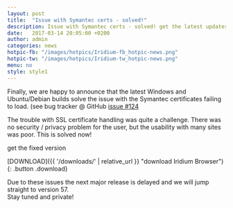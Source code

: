 ```yaml
---
layout: post
title:  "Issue with Symantec certs - solved!"
description: Issue with Symantec certs - solved! get the latest updates in the download section.
date:   2017-03-14 20:05:00 +0200
author:	admin
categories: news
hotpic-fb: "/images/hotpics/Iridium-fb_hotpic-news.png"
hotpic-tw: "/images/hotpics/Iridium-tw_hotpic-news.png"
menu: no
style: style1
---
```


Finally, we are happy to announce that the latest Windows and Ubuntu/Debian builds solve the issue with the Symantec certificates failing to load.
(see bug tracker @ GitHub [issue #124](https://github.com/iridium-browser/tracker/issues/124 "issue #124 @ GitHub")
<!--break-->
The trouble with SSL certificate handling was quite a challenge. There was no security / privacy problem for the user, but the usability with many sites was poor. 
This is solved now!     
     
get the fixed version
      
[DOWNLOAD]({{ '/downloads/' | relative_url }} "download Iridium Browser"){: .button .download}     
     
Due to these issues the next major release is delayed and we will jump straight to version 57.     
Stay tuned and private!
